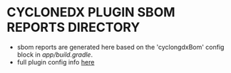 # CYCLONEDX PLUGIN SBOM REPORTS DIRECTORY
- sbom reports are generated here based on the 'cyclongdxBom' config block in *app/build.gradle*.
- full plugin config info [here](https://github.com/CycloneDX/cyclonedx-gradle-plugin#usage)
